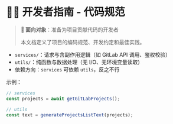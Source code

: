 # 👨‍💻 开发者指南 - 代码规范

> **📖 面向对象**：准备为项目贡献代码的开发者
>
> 本文档定义了项目的编码规范、开发约定和最佳实践。

- `services/`：请求与含副作用逻辑（如 GitLab API 调用、鉴权校验）
- `utils/`：纯函数与数据处理（无 I/O、无环境变量读取）
- 依赖方向：`services` 可依赖 `utils`，反之不行

示例：

```ts
// services
const projects = await getGitLabProjects();

// utils
const text = generateProjectsListText(projects);
```


